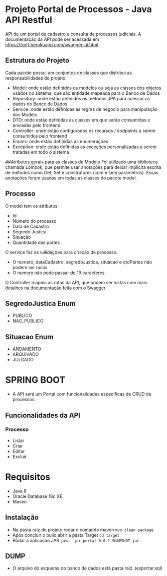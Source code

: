 # Projeto Portal de Processos - Java API Restful

API de um portal de cadastro e consulta de processos judiciais.
A documentação da API pode ser acessada em [https://{url}.herokuapp.com/swagger-ui.html](https://{url}.herokuapp.com/swagger-ui.html)

## Estrutura do Projeto
Cada pacote possui um conjuntos de classes que distribui as responsabilidades do projeto:  
- Model: onde estão definidos os modelos ou seja as classes dos objetos usados no sistema, que são entidade mapeada para o Banco de Dados
- Repository: onde estão definidos os métodos JPA para acessar os dados no Banco de Dados
- Service: onde estão definidas as regras de negócio para manipulação dos Models
- DTO: onde estão definidas as classes em que serão consumidas e enviadas pelo frontend
- Controller: onde estão configurados os recursos / endpoints a serem consumidos pelo frontend
- Enums: onde estão definidas as enumerações
- Exception: onde estão definidas as exceções personalizadas a serem tratadas em todo o sistema

##Atributos gerais para as classes de Modelo
Foi utilizado uma biblioteca chamada Lombok, que permite usar anotações para deixar implícita escrita de métodos
como Get, Set e construtores (com e sem parâmetros). Essas anotações foram usadas em todas as classes do pacote model.

## Processo
O model tem os atributos:
- Id
- Numero do processo
- Data de Cadastro
- Segredo Justica
- Situação 
- Quantidade das partes

O service faz as validações para criação de processo.
- O numero, dataCadastro, segredoJustica, situacao e qtdPartes não podem ser nulos.
- O numero não pode passar de 19 caracteres.

O Controller mapeia as rotas da API, que podem ser vistas com mais detalhes na [documentação](https://{url}.herokuapp.com/swagger-ui.html) feita com o Swagger

## SegredoJustica Enum
- PUBLICO
- NAO_PUBLICO

## Situacao Enum
- ANDAMENTO
- ARQUIVADO
- JULGADO

# SPRING BOOT
- A API será um Portal com funcionalidades específicas de CRUD de processos.

## Funcionalidades da API
### Processo
- Listar
- Criar
- Editar
- Excluir

# Requisitos

- Java 8
- Oracle Database 18c XE
- Maven

## Instalação
- Na pasta raiz do projeto rodar o comando maven `mvn clean package`
- Após concluir o build abrir a pasta Target `cd target`
- Rodar a aplicação JAR `java -jar portal-0.0.1-SNAPSHOT.jar`

## DUMP
- O arquivo do esquema do banco de dados está pasta raiz. (exportar.sql)

